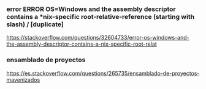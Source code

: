 

### error ERROR OS=Windows and the assembly descriptor contains a *nix-specific root-relative-reference (starting with slash) / [duplicate]
https://stackoverflow.com/questions/32604733/error-os-windows-and-the-assembly-descriptor-contains-a-nix-specific-root-relat


### ensamblado de proyectos
https://es.stackoverflow.com/questions/265735/ensamblado-de-proyectos-mavenizados